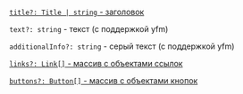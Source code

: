 [`title?: Title | string` - заголовок](?path=/story/страницы--common-types&viewMode=docs#title---заголовок-блока)

`text?: string` - текст (с поддержкой yfm)

`additionalInfo?: string` - серый текст (с поддержкой yfm)

[`links?: Link[]` - массив с объектами ссылок](?path=/story/страницы--common-types&viewMode=docs#link---ссылка)

[`buttons?: Button[]` - массив с объектами кнопок](?path=/story/страницы--common-types&viewMode=docs#button---кнопка)
